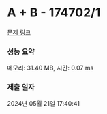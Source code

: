 # A + B - 174702/1 

[문제 링크](https://level.goorm.io/exam/174702/a-b/quiz/1) 

### 성능 요약

메모리: 31.40 MB, 시간: 0.07 ms

### 제출 일자

2024년 05월 21일 17:40:41

